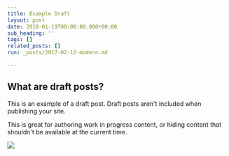 ```yaml
---
title: Example Draft
layout: post
date: 2018-01-19T00:00:00.000+00:00
sub_heading: ''
tags: []
related_posts: []
run: _posts/2017-02-12-modern.md

---
```

## What are draft posts?

This is an example of a draft post. Draft posts aren't included when publishing your site.

This is great for authoring work in progress content, or hiding content that shouldn't be available at the current time.

![](/uploads/2018/02/17/building.jpg)
